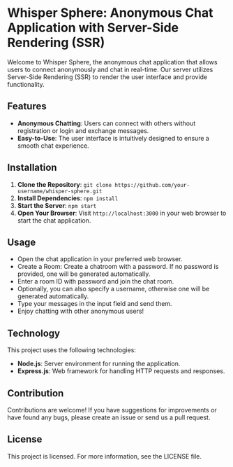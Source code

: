 # Whisper Sphere: Anonymous Chat Application with Server-Side Rendering (SSR)

Welcome to Whisper Sphere, the anonymous chat application that allows users to connect anonymously and chat in real-time. Our server utilizes Server-Side Rendering (SSR) to render the user interface and provide functionality.

## Features

- **Anonymous Chatting**: Users can connect with others without registration or login and exchange messages.
- **Easy-to-Use**: The user interface is intuitively designed to ensure a smooth chat experience.

## Installation

1. **Clone the Repository**: `git clone https://github.com/your-username/whisper-sphere.git`
2. **Install Dependencies**: `npm install`
3. **Start the Server**: `npm start`
4. **Open Your Browser**: Visit `http://localhost:3000` in your web browser to start the chat application.

## Usage

- Open the chat application in your preferred web browser.
- Create a Room: Create a chatroom with a password. If no password is provided, one will be generated automatically.
- Enter a room ID with password and join the chat room.
- Optionally, you can also specify a username, otherwise one will be generated automatically.
- Type your messages in the input field and send them.
- Enjoy chatting with other anonymous users!

## Technology

This project uses the following technologies:

- **Node.js**: Server environment for running the application.
- **Express.js**: Web framework for handling HTTP requests and responses.

## Contribution

Contributions are welcome! If you have suggestions for improvements or have found any bugs, please create an issue or send us a pull request.

## License

This project is licensed. For more information, see the LICENSE file.
